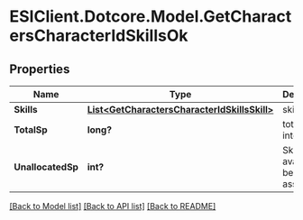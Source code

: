 # ESIClient.Dotcore.Model.GetCharactersCharacterIdSkillsOk
## Properties

Name | Type | Description | Notes
------------ | ------------- | ------------- | -------------
**Skills** | [**List&lt;GetCharactersCharacterIdSkillsSkill&gt;**](GetCharactersCharacterIdSkillsSkill.md) | skills array | 
**TotalSp** | **long?** | total_sp integer | 
**UnallocatedSp** | **int?** | Skill points available to be assigned | [optional] 

[[Back to Model list]](../README.md#documentation-for-models) [[Back to API list]](../README.md#documentation-for-api-endpoints) [[Back to README]](../README.md)

